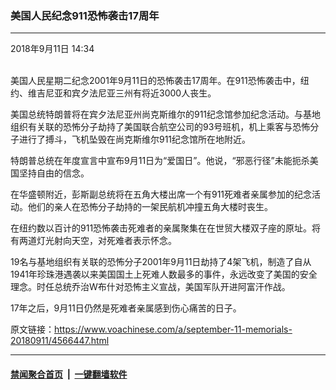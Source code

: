### 美国人民纪念911恐怖袭击17周年
------------------------

<div class="published">
 <span class="date" title="中国时间">
  <time datetime="2018-09-11T14:34:22+08:00">
   2018年9月11日 14:34
  </time>
 </span>
</div>
<br/>
<div class="wsw">
 <p>
  美国人民星期二纪念2001年9月11日的恐怖袭击17周年。在911恐怖袭击中，纽约、维吉尼亚和宾夕法尼亚三州有将近3000人丧生。
 </p>
 <p>
  美国总统特朗普将在宾夕法尼亚州尚克斯维尔的911纪念馆参加纪念活动。与基地组织有关联的恐怖分子劫持了美国联合航空公司的93号班机，机上乘客与恐怖分子进行了搏斗，飞机坠毁在尚克斯维尔911纪念馆所在地附近。
 </p>
 <p>
  特朗普总统在年度宣言中宣布9月11日为“爱国日”。他说，“邪恶行径”未能扼杀美国坚持自由的信念。
 </p>
 <p>
  在华盛顿附近，彭斯副总统将在五角大楼出席一个有911死难者亲属参加的纪念活动。他们的亲人在恐怖分子劫持的一架民航机冲撞五角大楼时丧生。
 </p>
 <p>
  在纽约数以百计的911恐怖袭击死难者的亲属聚集在在世贸大楼双子座的原址。将有两道灯光射向天空，对死难者表示怀念。
 </p>
 <p>
  19名与基地组织有关联的恐怖分子2001年9月11日劫持了4架飞机，制造了自从1941年珍珠港遇袭以来美国国土上死难人数最多的事件，永远改变了美国的安全理念。时任总统乔治W布什对恐怖主义宣战，美国军队开进阿富汗作战。
 </p>
 <p>
  17年之后，9月11日仍然是死难者亲属感到伤心痛苦的日子。
 </p>
</div>

原文链接：https://www.voachinese.com/a/september-11-memorials-20180911/4566447.html


------------------------
#### [禁闻聚合首页](https://github.com/gfw-breaker/banned-news/blob/master/README.md) &nbsp;|&nbsp;  [一键翻墙软件](https://github.com/gfw-breaker/nogfw/blob/master/README.md)